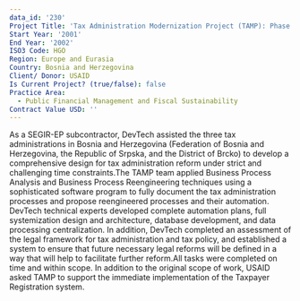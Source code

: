 ```yaml
---
data_id: '230'
Project Title: 'Tax Administration Modernization Project (TAMP): Phase I'
Start Year: '2001'
End Year: '2002'
ISO3 Code: HGO
Region: Europe and Eurasia
Country: Bosnia and Herzegovina
Client/ Donor: USAID
Is Current Project? (true/false): false
Practice Area:
  - Public Financial Management and Fiscal Sustainability
Contract Value USD: ''
---
```

As a SEGIR-EP subcontractor, DevTech assisted the three tax administrations in Bosnia and Herzegovina (Federation of Bosnia and Herzegovina, the Republic of Srpska, and the District of Brcko) to develop a comprehensive design for tax administration reform under strict and challenging time constraints.The TAMP team applied Business Process Analysis and Business Process Reengineering techniques using a sophisticated software program to fully document the tax administration processes and propose reengineered processes and their automation. DevTech technical experts developed complete automation plans, full systemization design and architecture, database development, and data processing centralization. In addition, DevTech completed an assessment of the legal framework for tax administration and tax policy, and established a system to ensure that future necessary legal reforms will be defined in a way that will help to facilitate further reform.All tasks were completed on time and within scope. In addition to the original scope of work, USAID asked TAMP to support the immediate implementation of the Taxpayer Registration system.